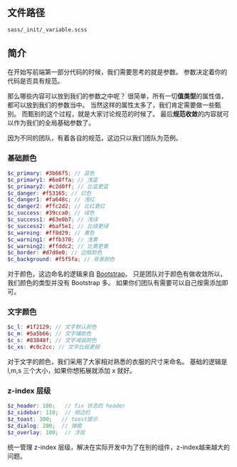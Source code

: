 ## 文件路径

`sass/_init/_variable.scss`

## 简介

在开始写前端第一部分代码的时候，我们需要思考的就是参数。
参数决定着你的代码是否具有规范。

那么哪些内容可以放到我们的参数之中呢？
很简单，所有一切**值类型**的属性值，都可以放到我们的参数当中。
当然这样的属性太多了，我们肯定需要做一些甄别。
而甄别的这个过程，就是大家讨论规范的时候了。
最后**规范收敛**的内容就可以作为我们的全局基础参数了。

因为不同的团队，有着各自的规范，这边只以我们<YFE/>团队为范例。

### 基础颜色

```SCSS
$c_primary: #3b66f5; // 蓝色
$c_primary1: #6e8ffa; // 浅蓝
$c_primary2: #c2d0ff; // 比蓝更蓝
$c_danger: #f53165; // 红色
$c_danger1: #fa648c; // 浅红
$c_danger2: #ffc2d2; // 比红更红
$c_success: #39cca0; // 绿色
$c_success1: #63e0b7; // 浅绿
$c_success2: #baf5e1; // 比绿更绿
$c_warning: #ff8d29; // 黄色
$c_warning1: #ffb370; // 浅黄
$c_warning2: #ffddc2; // 比黄更黄
$c_border: #d7d8e0; // 边框颜色
$c_background: #f5f5fa; // 背景颜色
```

对于颜色，这边命名的逻辑来自 [Bootstrap](https://v4.bootcss.com/docs/4.0/components/buttons/)。
只是团队对于颜色有做收敛所以，我们颜色的类型并没有 Bootstrap 多。
如果你们团队有需要可以自己按需添加即可。

### 文字颜色

```SCSS
$c_l: #1f2129; // 文字默认颜色
$c_m: #5a5b66; // 文字辅助色
$c_s: #83848f; // 文字减弱颜色
$c_xs: #c0c2cc; // 文字比弱更弱
```

对于文字的颜色，我们采用了大家相对熟悉的衣服的尺寸来命名。
基础的逻辑是 l,m,s 三个大小，如果你想拓展就添加 x 就好。

### z-index 层级

```SCSS
$z_header: 100;   // fix 状态的 header
$z_sidebar: 110;  // 侧边栏
$z_toast: 300;   // toast提示
$z_dialog: 200;  // 弹窗
$z_overlay: 100;  // 浮层
```
统一管理 z-index 层级，解决在实际开发中为了在别的组件，z-index越来越大的问题。